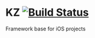 # KZ [![Build Status](https://travis-ci.org/k3zi/KZ.svg?branch=master)](https://travis-ci.org/k3zi/KZ)
Framework base for iOS projects
